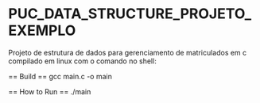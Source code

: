 PUC_DATA_STRUCTURE_PROJETO_EXEMPLO
==================================

Projeto de estrutura de dados para gerenciamento de matriculados em c
compilado em linux com o comando no shell: 

== Build ==
gcc main.c -o main

== How to Run ==
./main
